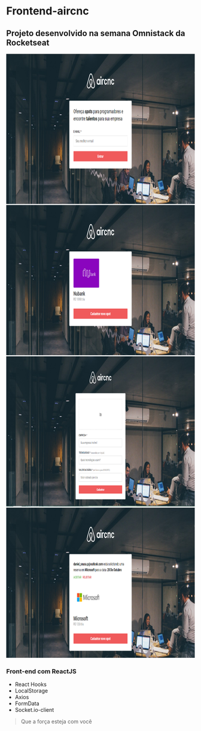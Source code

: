# Frontend-aircnc

## Projeto desenvolvido na semana Omnistack da Rocketseat

<img src="https://github.com/Daniels887/Frontend-aircnc/blob/master/Telas/Home.PNG" alt="Home" width="865" height="400" /> <img src="https://github.com/Daniels887/Frontend-aircnc/blob/master/Telas/List.PNG" alt="List" width="865" height="400" /> <img src="https://github.com/Daniels887/Frontend-aircnc/blob/master/Telas/New.PNG" alt="New" width="865" height="400" /> <img src="https://github.com/Daniels887/Frontend-aircnc/blob/master/Telas/Agendamento.PNG" alt="New" width="865" height="400" />

### Front-end com ReactJS

- React Hooks
- LocalStorage
- Axios
- FormData
- Socket.io-client

> Que a força esteja com você
